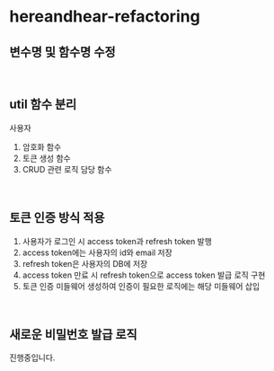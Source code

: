 # hereandhear-refactoring

## 변수명 및 함수명 수정

<br>

## util 함수 분리

<storng>사용자</storng>

1. 암호화 함수
2. 토큰 생성 함수
3. CRUD 관련 로직 담당 함수

<br>

## 토큰 인증 방식 적용

1. 사용자가 로그인 시 access token과 refresh token 발행
2. access token에는 사용자의 id와 email 저장
3. refresh token은 사용자의 DB에 저장
4. access token 만료 시 refresh token으로 access token 발급 로직 구현
5. 토큰 인증 미들웨어 생성하여 인증이 필요한 로직에는 해당 미들웨어 삽입

<br>

## 새로운 비밀번호 발급 로직

진행중입니다.
